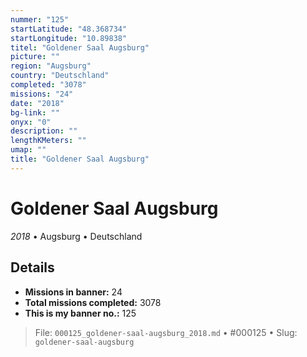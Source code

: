 ```yaml
---
nummer: "125"
startLatitude: "48.368734"
startLongitude: "10.89838"
titel: "Goldener Saal Augsburg"
picture: ""
region: "Augsburg"
country: "Deutschland"
completed: "3078"
missions: "24"
date: "2018"
bg-link: ""
onyx: "0"
description: ""
lengthKMeters: ""
umap: ""
title: "Goldener Saal Augsburg"
---
```

# Goldener Saal Augsburg

*2018* • Augsburg • Deutschland



## Details

- **Missions in banner:** 24
- **Total missions completed:** 3078
- **This is my banner no.:** 125





> File: `000125_goldener-saal-augsburg_2018.md` • #000125 • Slug: `goldener-saal-augsburg`
